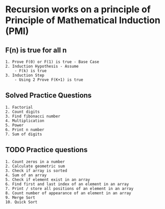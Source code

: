 # Recursion works on a principle of Principle of Mathematical Induction (PMI)

## F(n) is true for all n
    1. Prove F(0) or F(1) is true - Base Case
    2. Induction Hypothesis - Assume
        - F(k) is true
    3. Induction Step
        - Using 2 Prove F(K+1) is true


## Solved Practice Questions
    1. Factorial
    2. Count digits
    3. Find fibonacci number
    4. Multiplication
    5. Power
    6. Print n number
    7. Sum of digits


## TODO Practice questions
    1. Count zeros in a number
    2. Calculate geometric sum
    3. Check if array is sorted
    4. Sum of an array
    5. Check if element exist in an array
    6. Find first and last index of an element in an array
    7. Print / store all positions of an element in an array
    8. Count number of appearance of an element in an array
    9. Merge Sort
    10. Quick Sort
